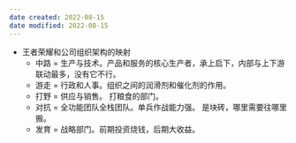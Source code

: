 ```yaml
---
date created: 2022-08-15
date modified: 2022-08-15
---
```

- 王者荣耀和公司组织架构的映射
	- 中路 = 生产与技术。产品和服务的核心生产者，承上启下，内部与上下游联动最多，没有它不行。
	- 游走 = 行政和人事。组织之间的润滑剂和催化剂的作用。
	- 打野 = 供应与销售。 打粮食的部门。
	- 对抗 = 全功能团队全栈团队。单兵作战能力强。 是块砖，哪里需要往哪里搬。
	- 发育 = 战略部门。前期投资烧钱，后期大收益。
